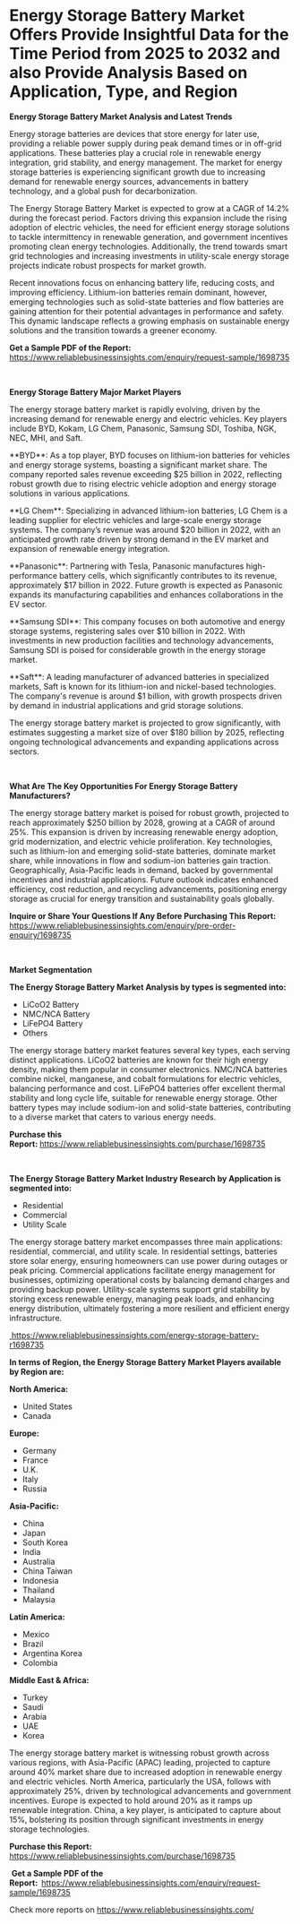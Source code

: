 <p><h1>Energy Storage Battery Market Offers Provide Insightful Data for the Time Period from 2025 to 2032 and also Provide Analysis Based on Application, Type, and Region</h1></p><p><strong>Energy Storage Battery Market Analysis and Latest Trends</strong></p>
<p><p>Energy storage batteries are devices that store energy for later use, providing a reliable power supply during peak demand times or in off-grid applications. These batteries play a crucial role in renewable energy integration, grid stability, and energy management. The market for energy storage batteries is experiencing significant growth due to increasing demand for renewable energy sources, advancements in battery technology, and a global push for decarbonization.</p><p>The Energy Storage Battery Market is expected to grow at a CAGR of 14.2% during the forecast period. Factors driving this expansion include the rising adoption of electric vehicles, the need for efficient energy storage solutions to tackle intermittency in renewable generation, and government incentives promoting clean energy technologies. Additionally, the trend towards smart grid technologies and increasing investments in utility-scale energy storage projects indicate robust prospects for market growth.</p><p>Recent innovations focus on enhancing battery life, reducing costs, and improving efficiency. Lithium-ion batteries remain dominant, however, emerging technologies such as solid-state batteries and flow batteries are gaining attention for their potential advantages in performance and safety. This dynamic landscape reflects a growing emphasis on sustainable energy solutions and the transition towards a greener economy.</p></p>
<p><strong>Get a Sample PDF of the Report:&nbsp;</strong> <a href="https://www.reliablebusinessinsights.com/enquiry/request-sample/1698735?utm_campaign=2317&utm_medium=2&utm_source=Github&utm_content=ia&utm_term=13022025&utm_id=energy-storage-battery">https://www.reliablebusinessinsights.com/enquiry/request-sample/1698735</a></p>
<p>&nbsp;</p>
<p><strong>Energy Storage Battery Major Market Players</strong></p>
<p><p>The energy storage battery market is rapidly evolving, driven by the increasing demand for renewable energy and electric vehicles. Key players include BYD, Kokam, LG Chem, Panasonic, Samsung SDI, Toshiba, NGK, NEC, MHI, and Saft.</p><p>**BYD**: As a top player, BYD focuses on lithium-ion batteries for vehicles and energy storage systems, boasting a significant market share. The company reported sales revenue exceeding $25 billion in 2022, reflecting robust growth due to rising electric vehicle adoption and energy storage solutions in various applications.</p><p>**LG Chem**: Specializing in advanced lithium-ion batteries, LG Chem is a leading supplier for electric vehicles and large-scale energy storage systems. The company’s revenue was around $20 billion in 2022, with an anticipated growth rate driven by strong demand in the EV market and expansion of renewable energy integration.</p><p>**Panasonic**: Partnering with Tesla, Panasonic manufactures high-performance battery cells, which significantly contributes to its revenue, approximately $17 billion in 2022. Future growth is expected as Panasonic expands its manufacturing capabilities and enhances collaborations in the EV sector.</p><p>**Samsung SDI**: This company focuses on both automotive and energy storage systems, registering sales over $10 billion in 2022. With investments in new production facilities and technology advancements, Samsung SDI is poised for considerable growth in the energy storage market.</p><p>**Saft**: A leading manufacturer of advanced batteries in specialized markets, Saft is known for its lithium-ion and nickel-based technologies. The company's revenue is around $1 billion, with growth prospects driven by demand in industrial applications and grid storage solutions.</p><p>The energy storage battery market is projected to grow significantly, with estimates suggesting a market size of over $180 billion by 2025, reflecting ongoing technological advancements and expanding applications across sectors.</p></p>
<p>&nbsp;</p>
<p><strong>What Are The Key Opportunities For Energy Storage Battery Manufacturers?</strong></p>
<p><p>The energy storage battery market is poised for robust growth, projected to reach approximately $250 billion by 2028, growing at a CAGR of around 25%. This expansion is driven by increasing renewable energy adoption, grid modernization, and electric vehicle proliferation. Key technologies, such as lithium-ion and emerging solid-state batteries, dominate market share, while innovations in flow and sodium-ion batteries gain traction. Geographically, Asia-Pacific leads in demand, backed by governmental incentives and industrial applications. Future outlook indicates enhanced efficiency, cost reduction, and recycling advancements, positioning energy storage as crucial for energy transition and sustainability goals globally.</p></p>
<p><strong>Inquire or Share Your Questions If Any Before Purchasing This Report:</strong> <a href="https://www.reliablebusinessinsights.com/enquiry/pre-order-enquiry/1698735?utm_campaign=2317&utm_medium=2&utm_source=Github&utm_content=ia&utm_term=13022025&utm_id=energy-storage-battery">https://www.reliablebusinessinsights.com/enquiry/pre-order-enquiry/1698735</a></p>
<p>&nbsp;</p>
<p><strong>Market Segmentation</strong></p>
<p><strong>The Energy Storage Battery Market Analysis by types is segmented into:</strong></p>
<p><ul><li>LiCoO2 Battery</li><li>NMC/NCA Battery</li><li>LiFePO4 Battery</li><li>Others</li></ul></p>
<p><p>The energy storage battery market features several key types, each serving distinct applications. LiCoO2 batteries are known for their high energy density, making them popular in consumer electronics. NMC/NCA batteries combine nickel, manganese, and cobalt formulations for electric vehicles, balancing performance and cost. LiFePO4 batteries offer excellent thermal stability and long cycle life, suitable for renewable energy storage. Other battery types may include sodium-ion and solid-state batteries, contributing to a diverse market that caters to various energy needs.</p></p>
<p><strong>Purchase this Report:&nbsp;</strong><a href="https://www.reliablebusinessinsights.com/purchase/1698735?utm_campaign=2317&utm_medium=2&utm_source=Github&utm_content=ia&utm_term=13022025&utm_id=energy-storage-battery">https://www.reliablebusinessinsights.com/purchase/1698735</a></p>
<p>&nbsp;</p>
<p><strong>The Energy Storage Battery Market Industry Research by Application is segmented into:</strong></p>
<p><ul><li>Residential</li><li>Commercial</li><li>Utility Scale</li></ul></p>
<p><p>The energy storage battery market encompasses three main applications: residential, commercial, and utility scale. In residential settings, batteries store solar energy, ensuring homeowners can use power during outages or peak pricing. Commercial applications facilitate energy management for businesses, optimizing operational costs by balancing demand charges and providing backup power. Utility-scale systems support grid stability by storing excess renewable energy, managing peak loads, and enhancing energy distribution, ultimately fostering a more resilient and efficient energy infrastructure.</p></p>
<p><a href="https://www.reliablebusinessinsights.com/energy-storage-battery-r1698735?utm_campaign=2317&utm_medium=2&utm_source=Github&utm_content=ia&utm_term=13022025&utm_id=energy-storage-battery">&nbsp;https://www.reliablebusinessinsights.com/energy-storage-battery-r1698735</a></p>
<p><strong>In terms of Region, the Energy Storage Battery Market Players available by Region are:</strong></p>
<p>
    <p> <strong> North America: </strong>
        <ul>
            <li>United States</li>
            <li>Canada</li>
        </ul>
        </p> 
    <p> <strong> Europe: </strong>
        <ul>
            <li>Germany</li>
            <li>France</li>
            <li>U.K.</li>
            <li>Italy</li>
            <li>Russia</li>
        </ul>
        </p> 
    <p> <strong> Asia-Pacific: </strong>
        <ul>
            <li>China</li>
            <li>Japan</li>
            <li>South Korea</li>
            <li>India</li>
            <li>Australia</li>
            <li>China Taiwan</li>
            <li>Indonesia</li>
            <li>Thailand</li>
            <li>Malaysia</li>
        </ul>
        </p> 
    <p> <strong> Latin America: </strong>
        <ul>
            <li>Mexico</li>
            <li>Brazil</li>
            <li>Argentina Korea</li>
            <li>Colombia</li>
        </ul>
        </p> 
    <p> <strong> Middle East & Africa: </strong>
        <ul>
            <li>Turkey</li>
            <li>Saudi</li>
            <li>Arabia</li>
            <li>UAE</li>
            <li>Korea</li>
        </ul>
    </p>
    </p>
<p><p>The energy storage battery market is witnessing robust growth across various regions, with Asia-Pacific (APAC) leading, projected to capture around 40% market share due to increased adoption in renewable energy and electric vehicles. North America, particularly the USA, follows with approximately 25%, driven by technological advancements and government incentives. Europe is expected to hold around 20% as it ramps up renewable integration. China, a key player, is anticipated to capture about 15%, bolstering its position through significant investments in energy storage technologies.</p></p>
<p><strong>Purchase this Report: </strong><a href="https://www.reliablebusinessinsights.com/purchase/1698735?utm_campaign=2317&utm_medium=2&utm_source=Github&utm_content=ia&utm_term=13022025&utm_id=energy-storage-battery">https://www.reliablebusinessinsights.com/purchase/1698735</a></p>
<p>&nbsp;<strong>Get a Sample PDF of the Report:&nbsp;&nbsp;</strong><a href="https://www.reliablebusinessinsights.com/enquiry/request-sample/1698735?utm_campaign=2317&utm_medium=2&utm_source=Github&utm_content=ia&utm_term=13022025&utm_id=energy-storage-battery">https://www.reliablebusinessinsights.com/enquiry/request-sample/1698735</a></p>
<p><strong></strong></p>
<p>Check more reports on <a href="https://www.reliablebusinessinsights.com/?utm_campaign=2317&utm_medium=2&utm_source=Github&utm_content=ia&utm_term=13022025&utm_id=energy-storage-battery">https://www.reliablebusinessinsights.com/</a></p>
